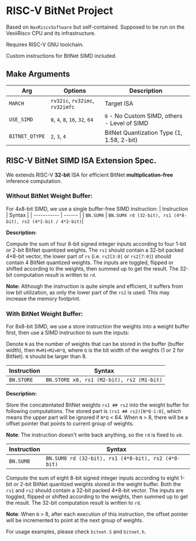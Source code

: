 # RISC-V BitNet Project
Based on `NaxRiscvSoftware` but self-contained. Supposed to be run on the VexiiRiscv CPU and its infrastructure.

Requires RISC-V GNU toolchain.

Custom instructions for BitNet SIMD included.

## Make Arguments

| Arg | Options | Description |
| --- | ------- | ----------- |
| `MARCH` | `rv32ic`, `rv32imc`, `rv32imfc` | Target ISA |
| `USE_SIMD` | `0`, `4`, `8`, `16`, `32`, `64` | `0` - No Custom SIMD, others - Level of SIMD |
| `BITNET_QTYPE` | `2`, `3`, `4` | BitNet Quantization Type (1, 1.58, 2-bit) |

## RISC-V BitNet SIMD ISA Extension Spec.

We extends RISC-V **32-bit** ISA for efficient BitNet **multiplication-free** inference computation.

### Without BitNet Weight Buffer:
For 4x8-bit SIMD, we use a single buffer-free SIMD instruction:
| Instruction | Syntax |
| ----------- | ------ |
| `BN.SUM4`     | `BN.SUM4 rd (32-bit), rs1 (4*8-bit), rs2 (4*1-bit / 4*2-bit)`|

**Description:** 

Compute the sum of four 8-bit signed integer inputs according to four 1-bit or 2-bit BitNet quantized weights. The `rs1` should contain a 32-bit packed 4*8-bit vector, the lower part of `rs` (i.e. `rs2[3:0]` or `rs2[7:0]`) should contain 4 BitNet quantized weights. The inputs are toggled, flipped or shifted according to the weights, then summed up to get the result. The 32-bit computation result is written to `rd`.

**Note:** Although the instruction is quite simple and efficient, it suffers from low bit utilization, as only the lower part of the `rs2` is used. This may increase the memory footprint.

### With BitNet Weight Buffer:
For 8x8-bit SIMD, we use a store instruction the weights into a weight buffer first, then use a SIMD instruction to sum the inputs:

Denote `N` as the number of weights that can be stored in the buffer (buffer width), then `M=M1+M2=N*Q`, where `Q` is the bit width of the weights (1 or 2 for BitNet). `N` should be larger than 8.

| Instruction | Syntax |
| ----------- | ------ |
| `BN.STORE`  | `BN.STORE x0, rs1 (M2-bit), rs2 (M1-bit)` |

**Description:** 

Store the concatentated BitNet weights `rs1 ## rs2` into the weight buffer for following computations. The stored part is `(rs1 ## rs2)[N*Q-1:0]`, which means the upper part will be ignored if `N*Q` < 64. When `N` > 8, there will be a offset pointer that points to current group of weights.

**Note**: The instruction doesn't write back anything, so the `rd` is fixed to `x0`.

| Instruction | Syntax |
| ----------- | ------ |
| `BN.SUM8`   | `BN.SUM8 rd (32-bit), rs1 (4*8-bit), rs2 (4*8-bit)`|

Compute the sum of eight 8-bit signed integer inputs according to eight 1-bit or 2-bit BitNet quantized weights stored in the weight buffer. Both the `rs1` and `rs2` should contain a 32-bit packed 4*8-bit vector. The inputs are toggled, flipped or shifted according to the weights, then summed up to get the result. The 32-bit computation result is written to `rd`. 

**Note**: When `N` > 8, after each execution of this instruction, the offset pointer will be incremented to point at the next group of weights.

For usage examples, please check `bitnet.S` and `bitnet.h`.